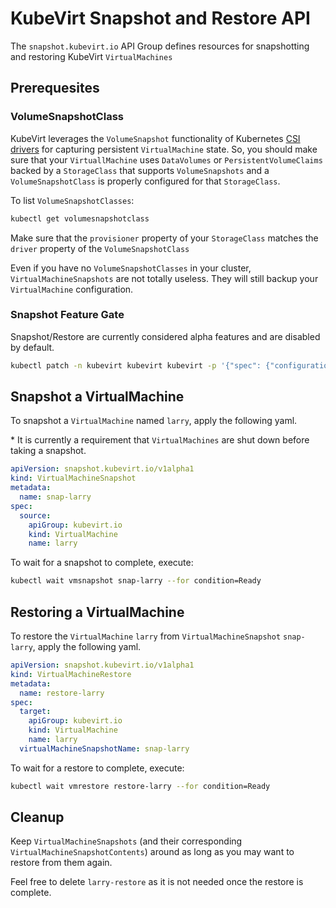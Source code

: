 # KubeVirt Snapshot and Restore API

The `snapshot.kubevirt.io` API Group defines resources for snapshotting and restoring KubeVirt `VirtualMachines`

## Prerequesites

### VolumeSnapshotClass

KubeVirt leverages the `VolumeSnapshot` functionality of Kubernetes [CSI drivers](https://kubernetes-csi.github.io/docs/drivers.html) for capturing persistent `VirtualMachine` state.  So, you should make sure that your `VirtuallMachine` uses `DataVolumes` or `PersistentVolumeClaims` backed by a `StorageClass` that supports `VolumeSnapshots` and a `VolumeSnapshotClass` is properly configured for that `StorageClass`.

To list `VolumeSnapshotClasses`:

```bash
kubectl get volumesnapshotclass
```

Make sure that the `provisioner` property of your `StorageClass` matches the `driver` property of the `VolumeSnapshotClass`

Even if you have no `VolumeSnapshotClasses` in your cluster, `VirtualMachineSnapshots` are not totally useless.  They will still backup your `VirtualMachine` configuration.

### Snapshot Feature Gate

Snapshot/Restore are currently considered alpha features and are disabled by default.

```bash
kubectl patch -n kubevirt kubevirt kubevirt -p '{"spec": {"configuration": { "developerConfiguration": { "featureGates": [ "Snapshot" ] }}}}' -o json --type merge
```

## Snapshot a VirtualMachine

To snapshot a `VirtualMachine` named `larry`, apply the following yaml.

\* It is currently a requirement that `VirtualMachines` are shut down before taking a snapshot.

```yaml
apiVersion: snapshot.kubevirt.io/v1alpha1
kind: VirtualMachineSnapshot
metadata:
  name: snap-larry
spec:
  source:
    apiGroup: kubevirt.io
    kind: VirtualMachine
    name: larry
```

To wait for a snapshot to complete, execute:

```bash
kubectl wait vmsnapshot snap-larry --for condition=Ready
```

## Restoring a VirtualMachine

To restore the `VirtualMachine` `larry` from `VirtualMachineSnapshot` `snap-larry`, apply the following yaml.

```yaml
apiVersion: snapshot.kubevirt.io/v1alpha1
kind: VirtualMachineRestore
metadata:
  name: restore-larry
spec:
  target:
    apiGroup: kubevirt.io
    kind: VirtualMachine
    name: larry
  virtualMachineSnapshotName: snap-larry
```

To wait for a restore to complete, execute:

```bash
kubectl wait vmrestore restore-larry --for condition=Ready
```

## Cleanup

Keep `VirtualMachineSnapshots` (and their corresponding `VirtualMachineSnapshotContents`) around as long as you may want to restore from them again.

Feel free to delete `larry-restore` as it is not needed once the restore is complete.
